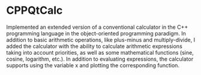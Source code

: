 # CPPQtCalc
Implemented an extended version of a conventional calculator in the C++ programming language in the object-oriented programming paradigm. In addition to basic arithmetic operations, like plus-minus and multiply-divide, I added the calculator with the ability to calculate arithmetic expressions taking into account priorities, as well as some mathematical functions (sine, cosine, logarithm, etc.). In addition to evaluating expressions, the calculator supports using the variable x and plotting the corresponding function.
